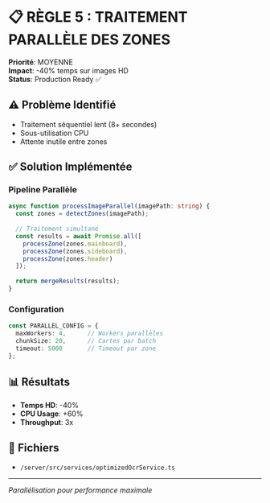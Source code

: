 # 📋 RÈGLE 5 : TRAITEMENT PARALLÈLE DES ZONES

**Priorité**: MOYENNE  
**Impact**: -40% temps sur images HD  
**Status**: Production Ready ✅

## ⚠️ Problème Identifié

- Traitement séquentiel lent (8+ secondes)
- Sous-utilisation CPU
- Attente inutile entre zones

## ✅ Solution Implémentée

### Pipeline Parallèle
```typescript
async function processImageParallel(imagePath: string) {
  const zones = detectZones(imagePath);
  
  // Traitement simultané
  const results = await Promise.all([
    processZone(zones.mainboard),
    processZone(zones.sideboard),
    processZone(zones.header)
  ]);
  
  return mergeResults(results);
}
```

### Configuration
```typescript
const PARALLEL_CONFIG = {
  maxWorkers: 4,      // Workers parallèles
  chunkSize: 20,      // Cartes par batch
  timeout: 5000       // Timeout par zone
};
```

## 📊 Résultats

- **Temps HD**: -40%
- **CPU Usage**: +60%
- **Throughput**: 3x

## 📍 Fichiers

- `/server/src/services/optimizedOcrService.ts`

---

*Parallélisation pour performance maximale*